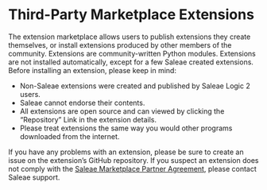 # Third-Party Marketplace Extensions

The extension marketplace allows users to publish extensions they create themselves, or install extensions produced by other members of the community. Extensions are community-written Python modules. Extensions are not installed automatically, except for a few Saleae created extensions. Before installing an extension, please keep in mind:

* Non-Saleae extensions were created and published by Saleae Logic 2 users.
* Saleae cannot endorse their contents.
* All extensions are open source and can viewed by clicking the “Repository” Link in the extension details.
* Please treat extensions the same way you would other programs downloaded from the internet. 

If you have any problems with an extension, please be sure to create an issue on the extension’s GitHub repository. If you suspect an extension does not comply with the [Saleae Marketplace Partner Agreement](https://downloads.saleae.com/Saleae+Marketplace+Partner+Agreement.pdf), please contact Saleae support.

